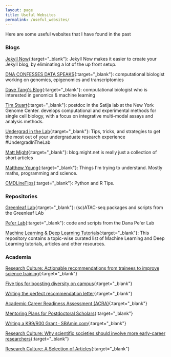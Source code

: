 ```yaml
---
layout: page
title: Useful Websites
permalink: /useful_websites/
---
```


Here are some useful websites that I have found in the past

### Blogs

[Jekyll Now](http://github.com/barryclark/jekyll-now/){:target="_blank"}: Jekyll Now makes it easier to create your Jekyll blog, by eliminating a lot of the up front setup.

[DNA CONFESSES DATA SPEAKS](https://divingintogeneticsandgenomics.rbind.io){:target="_blank"}: computational biologist working on genomics, epigenomics and transcriptomics

[Dave Tang's Blog](https://davetang.org/muse/){:target="_blank"}: computational biologist who is interested in genomics & machine learning

[Tim Stuart](https://timoast.github.io/blog/){:target="_blank"}: postdoc in the Satija lab at the New York Genome Center. develops computational and experimental methods for single cell biology, with a focus on integrative multi-modal assays and analysis methods.

[Undergrad in the Lab](https://www.undergradinthelab.com){:target="_blank"}: Tips, tricks, and strategies to get the most out of your undergraduate research experience #UndergradInTheLab

[Matt Might](http://matt.might.net/articles/){:target="_blank"}: blog.might.net is really just a collection of short articles

[Matthew Young](https://constantamateur.github.io){:target="_blank"}: Things I'm trying to understand. Mostly maths, programming and science.

[CMDLineTips](https://cmdlinetips.com){:target="_blank"}: Python and R Tips. 

  
### Repositories
  
[Greenleaf Lab](https://github.com/GreenleafLab){:target="_blank"}: (sc)ATAC-seq packages and scripts from the Greenleaf LAb

[Pe'er Lab](https://github.com/dpeerlab){:target="_blank"}: code and scripts from the Dana Pe'er Lab

[Machine Learning & Deep Learning Tutorials](https://github.com/ujjwalkarn/Machine-Learning-Tutorials){:target="_blank"}: This repository contains a topic-wise curated list of Machine Learning and Deep Learning tutorials, articles and other resources.

### Academia
  
[Research Culture: Actionable recommendations from trainees to improve science training](https://elifesciences.org/articles/59806){:target="_blank"}

[Five tips for boosting diversity on campus](https://www.nature.com/articles/d41586-020-02367-5){:target="_blank"}

[Writing the perfect recommendation letter](https://www.nature.com/articles/d41586-020-02186-8?utm_source=twitter&utm_medium=social&utm_campaign=crs-&utm_content=210820v1){:target="_blank"}

[Academic Career Readiness Assessment (ACRA)](https://career.ucsf.edu/phds/academic/acra){:target="_blank"}

[Mentoring Plans for Postdoctoral Scholars](https://www.nationalpostdoc.org/page/MentoringPlans){:target="_blank"}

[Writing a K99/R00 Grant · SBAmin.com](https://k99.sbamin.com/){:target="_blank"}

[Research Culture: Why scientific societies should involve more early-career researchers](https://elifesciences.org/articles/60829){:target="_blank"}

[Research Culture: A Selection of Articles](https://elifesciences.org/collections/edf1261b/research-culture-a-selection-of-articles){:target="_blank"}

